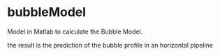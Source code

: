 # bubbleModel

Model in Matlab to calculate the Bubble Model.

the result is the prediction of the bubble profile in an horizontal pipeline
